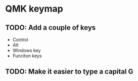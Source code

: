 # QMK keymap
## TODO: Add a couple of keys
- Control
- Alt
- Windows key
- Funciton keys
## TODO: Make it easier to type a capital G

